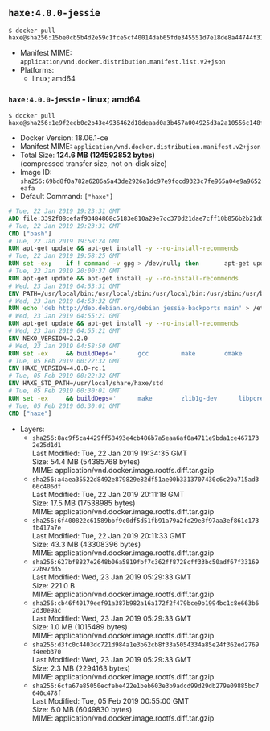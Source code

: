 ## `haxe:4.0.0-jessie`

```console
$ docker pull haxe@sha256:15be0cb5b4d2e59c1fce5cf40014dab65fde345551d7e18de8a44744f3198bba
```

-	Manifest MIME: `application/vnd.docker.distribution.manifest.list.v2+json`
-	Platforms:
	-	linux; amd64

### `haxe:4.0.0-jessie` - linux; amd64

```console
$ docker pull haxe@sha256:1e9f2eeb0c2b43e4936462d18deaad0a3b457a004925d3a2a10556c148fb8ff1
```

-	Docker Version: 18.06.1-ce
-	Manifest MIME: `application/vnd.docker.distribution.manifest.v2+json`
-	Total Size: **124.6 MB (124592852 bytes)**  
	(compressed transfer size, not on-disk size)
-	Image ID: `sha256:69bd8f0a782a6286a5a43de2926a1dc97e9fccd9323c7fe965a04e9a9652eafa`
-	Default Command: `["haxe"]`

```dockerfile
# Tue, 22 Jan 2019 19:23:31 GMT
ADD file:3392f08cefaf93484868c5183e810a29e7cc370d21dae7cff10b856b2b21d072 in / 
# Tue, 22 Jan 2019 19:23:31 GMT
CMD ["bash"]
# Tue, 22 Jan 2019 19:58:24 GMT
RUN apt-get update && apt-get install -y --no-install-recommends 		ca-certificates 		curl 		netbase 		wget 	&& rm -rf /var/lib/apt/lists/*
# Tue, 22 Jan 2019 19:58:25 GMT
RUN set -ex; 	if ! command -v gpg > /dev/null; then 		apt-get update; 		apt-get install -y --no-install-recommends 			gnupg 			dirmngr 		; 		rm -rf /var/lib/apt/lists/*; 	fi
# Tue, 22 Jan 2019 20:00:37 GMT
RUN apt-get update && apt-get install -y --no-install-recommends 		bzr 		git 		mercurial 		openssh-client 		subversion 				procps 	&& rm -rf /var/lib/apt/lists/*
# Wed, 23 Jan 2019 04:53:31 GMT
ENV PATH=/usr/local/bin:/usr/local/sbin:/usr/local/bin:/usr/sbin:/usr/bin:/sbin:/bin
# Wed, 23 Jan 2019 04:53:32 GMT
RUN echo 'deb http://deb.debian.org/debian jessie-backports main' > /etc/apt/sources.list.d/jessie-backports.list
# Wed, 23 Jan 2019 04:55:21 GMT
RUN apt-get update && apt-get install -y --no-install-recommends 		libgc1c2 		zlib1g 		libpcre3 		libmariadb2 		libsqlite3-0 		libmbedcrypto0 		libmbedtls10 		libmbedx509-0 	&& rm -rf /var/lib/apt/lists/*
# Wed, 23 Jan 2019 04:55:21 GMT
ENV NEKO_VERSION=2.2.0
# Wed, 23 Jan 2019 04:58:50 GMT
RUN set -ex 	&& buildDeps=' 		gcc 		make 		cmake 		libgc-dev 		libssl-dev 		libpcre3-dev 		zlib1g-dev 		apache2-dev 		libmariadb-client-lgpl-dev-compat 		libsqlite3-dev 		libmbedtls-dev 		libgtk2.0-dev 	' 	&& apt-get update && apt-get install -y $buildDeps --no-install-recommends && rm -rf /var/lib/apt/lists/* 		&& wget -O neko.tar.gz "https://github.com/HaxeFoundation/neko/archive/v2-2-0/neko-2.2.0.tar.gz" 	&& echo "cf101ca05db6cb673504efe217d8ed7ab5638f30e12c5e3095f06fa0d43f64e3 *neko.tar.gz" | sha256sum -c - 	&& mkdir -p /usr/src/neko 	&& tar -xC /usr/src/neko --strip-components=1 -f neko.tar.gz 	&& rm neko.tar.gz 	&& cd /usr/src/neko 	&& cmake -DRELOCATABLE=OFF . 	&& make 	&& make install 		&& apt-get purge -y --auto-remove $buildDeps 	&& rm -rf /usr/src/neko ~/.cache
# Tue, 05 Feb 2019 00:22:32 GMT
ENV HAXE_VERSION=4.0.0-rc.1
# Tue, 05 Feb 2019 00:22:32 GMT
ENV HAXE_STD_PATH=/usr/local/share/haxe/std
# Tue, 05 Feb 2019 00:30:01 GMT
RUN set -ex 	&& buildDeps=' 		make 		zlib1g-dev 		libpcre3-dev 				opam 		aspcud 		m4 		unzip 			' 	&& git clone --recursive --depth 1 --branch 4.0.0-rc.1 "https://github.com/HaxeFoundation/haxe.git" /usr/src/haxe 	&& cd /usr/src/haxe 	&& apt-get update && apt-get install -y $buildDeps --no-install-recommends && rm -rf /var/lib/apt/lists/* 			&& opam init --comp 4.02.3 	&& eval `opam config env` 	&& make opam_install 		&& make all tools 	&& mkdir -p /usr/local/bin 	&& cp haxe haxelib /usr/local/bin 	&& mkdir -p $HAXE_STD_PATH 	&& cp -r std/* $HAXE_STD_PATH 	&& mkdir -p /haxelib 	&& cd / && haxelib setup /haxelib 			&& rm -rf ~/.opam 		&& apt-get purge -y --auto-remove $buildDeps 	&& rm -rf /usr/src/haxe ~/.cache
# Tue, 05 Feb 2019 00:30:01 GMT
CMD ["haxe"]
```

-	Layers:
	-	`sha256:8ac9f5ca4429ff58493e4cb486b7a5eaa6af0a4711e9bda1ce4671732e25d1d1`  
		Last Modified: Tue, 22 Jan 2019 19:34:35 GMT  
		Size: 54.4 MB (54385768 bytes)  
		MIME: application/vnd.docker.image.rootfs.diff.tar.gzip
	-	`sha256:a4aea35522d8492e879829e82df51ae00b3313707430c6c29a715ad366c406df`  
		Last Modified: Tue, 22 Jan 2019 20:11:18 GMT  
		Size: 17.5 MB (17538985 bytes)  
		MIME: application/vnd.docker.image.rootfs.diff.tar.gzip
	-	`sha256:6f400822c61589bbf9c0df5d51fb91a79a2fe29e8f97aa3ef861c173fb417a7e`  
		Last Modified: Tue, 22 Jan 2019 20:11:33 GMT  
		Size: 43.3 MB (43308396 bytes)  
		MIME: application/vnd.docker.image.rootfs.diff.tar.gzip
	-	`sha256:627bf8827e2648b06a5819fbf7c362ff8728cff33bc50adf67f3316922b97dd5`  
		Last Modified: Wed, 23 Jan 2019 05:29:33 GMT  
		Size: 221.0 B  
		MIME: application/vnd.docker.image.rootfs.diff.tar.gzip
	-	`sha256:cb46f40179eef91a387b982a16a172f2f479bce9b1994bc1c8e663b62d30e9ac`  
		Last Modified: Wed, 23 Jan 2019 05:29:33 GMT  
		Size: 1.0 MB (1015489 bytes)  
		MIME: application/vnd.docker.image.rootfs.diff.tar.gzip
	-	`sha256:d3fc0c4403dc721d984a1e3b62cb8f33a5054334a85e24f362ed2769f4eeb370`  
		Last Modified: Wed, 23 Jan 2019 05:29:33 GMT  
		Size: 2.3 MB (2294163 bytes)  
		MIME: application/vnd.docker.image.rootfs.diff.tar.gzip
	-	`sha256:6cfa67e85050ecfebe422e1beb603e3b9adcd99d29db279e09885bc7640c478f`  
		Last Modified: Tue, 05 Feb 2019 00:55:00 GMT  
		Size: 6.0 MB (6049830 bytes)  
		MIME: application/vnd.docker.image.rootfs.diff.tar.gzip
